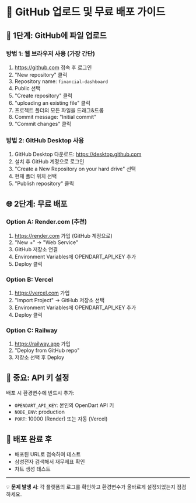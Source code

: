 # 🚀 GitHub 업로드 및 무료 배포 가이드

## 📁 **1단계: GitHub에 파일 업로드**

### 방법 1: 웹 브라우저 사용 (가장 간단)
1. https://github.com 접속 후 로그인
2. "New repository" 클릭
3. Repository name: `financial-dashboard`
4. Public 선택
5. "Create repository" 클릭
6. "uploading an existing file" 클릭
7. 프로젝트 폴더의 모든 파일을 드래그&드롭
8. Commit message: "Initial commit"
9. "Commit changes" 클릭

### 방법 2: GitHub Desktop 사용
1. GitHub Desktop 다운로드: https://desktop.github.com
2. 설치 후 GitHub 계정으로 로그인
3. "Create a New Repository on your hard drive" 선택
4. 현재 폴더 위치 선택
5. "Publish repository" 클릭

## 🌐 **2단계: 무료 배포**

### Option A: Render.com (추천)
1. https://render.com 가입 (GitHub 계정으로)
2. "New +" → "Web Service"
3. GitHub 저장소 연결
4. Environment Variables에 OPENDART_API_KEY 추가
5. Deploy 클릭

### Option B: Vercel
1. https://vercel.com 가입
2. "Import Project" → GitHub 저장소 선택
3. Environment Variables에 OPENDART_API_KEY 추가
4. Deploy 클릭

### Option C: Railway
1. https://railway.app 가입
2. "Deploy from GitHub repo"
3. 저장소 선택 후 Deploy

## 🔑 **중요: API 키 설정**
배포 시 환경변수에 반드시 추가:
- `OPENDART_API_KEY`: 본인의 OpenDart API 키
- `NODE_ENV`: production
- `PORT`: 10000 (Render) 또는 자동 (Vercel)

## 📱 **배포 완료 후**
- 배포된 URL로 접속하여 테스트
- 삼성전자 검색해서 재무제표 확인
- 차트 생성 테스트

---
💡 **문제 발생 시**: 각 플랫폼의 로그를 확인하고 환경변수가 올바르게 설정되었는지 점검하세요.
